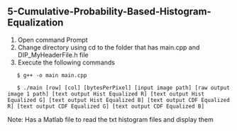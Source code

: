 ## 5-Cumulative-Probability-Based-Histogram-Equalization

1. Open command Prompt
2. Change directory using cd to the folder that has main.cpp and DIP_MyHeaderFile.h file
3. Execute the following commands

```
   $ g++ -o main main.cpp  
   
   $ ./main [row] [col] [bytesPerPixel] [input image path] [raw output image 1 path] [text output Hist Equalized R] [text output Hist Equalized G] [text output Hist Equalized B] [text output CDF Equalized R] [text output CDF Equalized G] [text output CDF Equalized B]
```

Note: Has a Matlab file to read the txt histogram files and display them